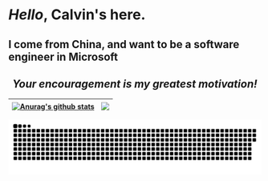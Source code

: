 # *Hello*, Calvin's here.
## I come from China, and want to be a software engineer in Microsoft
## <center>*Your encouragement is my greatest motivation!*</center>
| <a href="https://github.com/liruizhe-cn/liruizhe-cn.github.io"><img align="center" src="https://github-readme-stats.vercel.app/api?username=liruizhe-cn&show_icons=true&include_all_commits=true&theme=buefy&hide_border=true" alt="Anurag's github stats" /></a> | <a href="https://github.com/anuraghazra/github-readme-stats"><img align="center" src="https://github-readme-stats.vercel.app/api/top-langs/?username=liruizhe-cn&layout=compact&theme=buefy&hide_border=true" /></a> |
| ------------- | ------------- |
<p align="center">
<img src="https://raw.githubusercontent.com/liruizhe-cn/liruizhe-cn.github.io/main/svg/contributions.svg">
</p>
</a>
<p align="center">
<img src="https://komarev.com/ghpvc/?username=liruizhe-cn&style=flat-square&color=blue" alt=""/>
</p>

